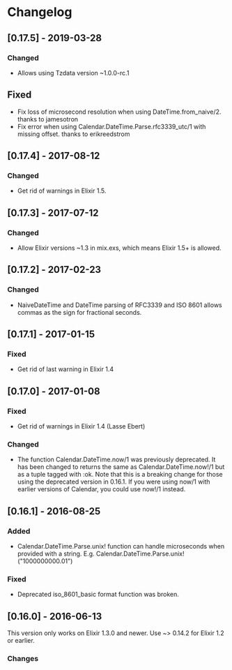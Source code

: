 # Changelog

## [0.17.5] - 2019-03-28
### Changed
- Allows using Tzdata version ~1.0.0-rc.1

## Fixed

- Fix loss of microsecond resolution when using DateTime.from_naive/2. thanks to jamesotron
- Fix error when using Calendar.DateTime.Parse.rfc3339_utc/1 with missing offset. thanks to erikreedstrom

## [0.17.4] - 2017-08-12
### Changed

- Get rid of warnings in Elixir 1.5.

## [0.17.3] - 2017-07-12
### Changed

- Allow Elixir versions ~1.3 in mix.exs, which means Elixir 1.5+ is allowed.

## [0.17.2] - 2017-02-23
### Changed

- NaiveDateTime and DateTime parsing of RFC3339 and ISO 8601 allows commas as the sign
  for fractional seconds.

## [0.17.1] - 2017-01-15

### Fixed

- Get rid of last warning in Elixir 1.4

## [0.17.0] - 2017-01-08

### Fixed

- Get rid of warnings in Elixir 1.4 (Lasse Ebert)

### Changed

- The function Calendar.DateTime.now/1 was previously deprecated. It has been changed
  to returns the same as Calendar.DateTime.now!/1 but as a tuple tagged with :ok. Note that
  this is a breaking change for those using the deprecated version in 0.16.1.
  If you were using now/1 with earlier versions of Calendar, you could use now!/1 instead.

## [0.16.1] - 2016-08-25

### Added

- Calendar.DateTime.Parse.unix! function can handle microseconds when provided with a string.
  E.g. Calendar.DateTime.Parse.unix!("1000000000.01")

### Fixed

- Deprecated iso_8601_basic format function was broken.

## [0.16.0] - 2016-06-13

This version only works on Elixir 1.3.0 and newer.
Use ~> 0.14.2 for Elixir 1.2 or earlier.

### Changes



